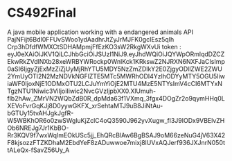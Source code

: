 # CS492Final
A java mobile application working with a endangered animals API
PajNFijt6BdI0FFUvSWoo1ydAadhrJtZyJrMJFK0gcIEsz5qIh
Crp3hDfdfWMXCtSDHAMpmjFfEzKO3sW2RkgWXvUi
token : eyJ0eXAiOiJKV1QiLCJhbGciOiJSUzI1NiJ9.eyJhdWQiOiJQYWpORmlqdDZCZEkwRkZVdlNXb28xeWRBYWRockp0WnlKck1KRkswZ2NJRXN6NXFJaCIsImp0aSI6IjgyZjExMzZiZjUyMjRhYTU5MDY5NzZmZDlkY2E0ZjgyODllZWE2ZWU2YmUyOTI2N2MzNDVkNGFlZTE5MTc5MWRhODI4YzlhODYyMTY5OGU5IiwiaWF0IjoxNjE1ODMxOTU2LCJuYmYiOjE2MTU4MzE5NTYsImV4cCI6MTYxNTgzNTU1Niwic3ViIjoiIiwic2NvcGVzIjpbXX0.XlUmuh-flb2hAw_ZMrVN2WQbZdB0R_dpMda63f1VXmq_3fgx4DOgZr2o9qymHHq0LXEVoFvrGqKJj8D0yywGKFX_xrSehtaMTJ9uB8JiNtAu-bGTUy15tvAHJgkJgfR-W5WBKhOR6o0zwSWgluKjZclC4oQ3590J962yvXugw_fl3J9IODx9VBElvZHOb6NREJg7Jr1KbBO-Rr3KQV9f7wxWqImEOkUSc5jj_EhQRcBlAw6BgBSAJ9oM66zeNuG4jV63X42F8kjsozzFTZKDhaM2EbdYeF8zADuwwoe7mixj8lUVxAQJerf936JXJnrN050ttALeQx-fSavZ56Uy_A